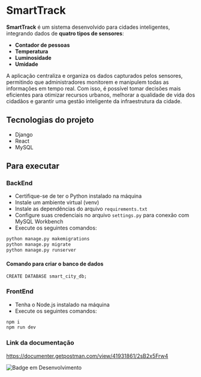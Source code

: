 # SmartTrack  
**SmartTrack** é um sistema desenvolvido para cidades inteligentes, integrando dados de **quatro tipos de sensores**:

- **Contador de pessoas**  
- **Temperatura**  
- **Luminosidade**  
- **Umidade**  

A aplicação centraliza e organiza os dados capturados pelos sensores, permitindo que administradores monitorem e manipulem todas as informações em tempo real. Com isso, é possível tomar decisões mais eficientes para otimizar recursos urbanos, melhorar a qualidade de vida dos cidadãos e garantir uma gestão inteligente da infraestrutura da cidade.

## Tecnologias do projeto  
- Django
- React
- MySQL

## Para executar  

### BackEnd  
- Certifique-se de ter o Python instalado na máquina
- Instale um ambiente virtual (venv)
- Instale as dependências do arquivo `requirements.txt`
- Configure suas credenciais no arquivo `settings.py` para conexão com MySQL Workbench
- Execute os seguintes comandos:

```sh
python manage.py makemigrations
python manage.py migrate
python manage.py runserver
```

#### Comando para criar o banco de dados
```
CREATE DATABASE smart_city_db;
```

### FrontEnd
- Tenha o Node.js instalado na máquina
- Execute os seguintes comandos:

```sh
npm i
npm run dev
```

### Link da documentação 
https://documenter.getpostman.com/view/41931861/2sB2x5Frw4

![Badge em Desenvolvimento](http://img.shields.io/static/v1?label=STATUS&message=EM%20DESENVOLVIMENTO&color=GREEN&style=for-the-badge)

